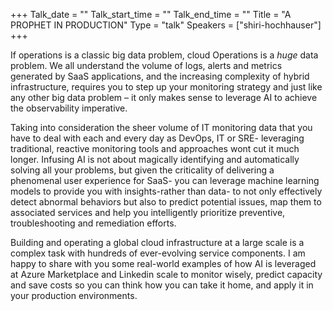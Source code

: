+++
Talk_date = ""
Talk_start_time = ""
Talk_end_time = ""
Title = "A PROPHET IN PRODUCTION"
Type = "talk"
Speakers = ["shiri-hochhauser"]
+++

If operations is a classic big data problem, cloud Operations is a *huge* data problem. We all understand the volume of logs, alerts and metrics generated by SaaS applications, and the increasing complexity of hybrid infrastructure, requires you to step up your monitoring strategy and just like any other big data problem – it only makes sense to leverage AI to achieve the observability imperative.

Taking into consideration the sheer volume of IT monitoring data that you have to deal with each and every day as DevOps, IT or SRE- leveraging traditional, reactive monitoring tools and approaches wont cut it much longer. Infusing AI is not about magically identifying and automatically solving all your problems, but given the criticality of delivering a phenomenal user experience for SaaS- you can leverage machine learning models to provide you with insights-rather than data- to not only effectively detect abnormal behaviors but also to predict potential issues, map them to associated services and help you intelligently prioritize preventive, troubleshooting and remediation efforts.

Building and operating a global cloud infrastructure at a large scale is a complex task with hundreds of ever-evolving service components. I am happy to share with you some real-world examples of how AI is leveraged at Azure Marketplace and Linkedin scale to monitor wisely, predict capacity and save costs so you can think how you can take it home, and apply it in your production environments.